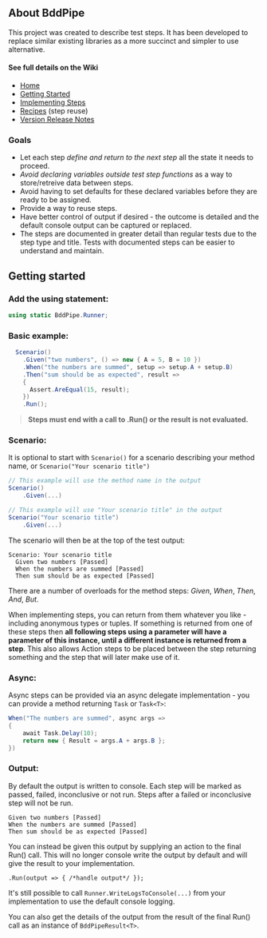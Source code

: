 ## About BddPipe ##

This project was created to describe test steps.  It has been developed to replace similar existing libraries as a more succinct and simpler to use alternative.

#### See full details on the Wiki ####
- [Home](https://github.com/CraigRice/BddPipe/wiki)
- [Getting Started](https://github.com/CraigRice/BddPipe/wiki/Getting-Started)
- [Implementing Steps](https://github.com/CraigRice/BddPipe/wiki/Implementing-Steps)
- [Recipes](https://github.com/CraigRice/BddPipe/wiki/Recipes) (step reuse)
- [Version Release Notes](https://github.com/CraigRice/BddPipe/wiki/Version-Release-Notes)

### Goals ###

- Let each step _define and return to the next step_ all the state it needs to proceed. 
- _Avoid declaring variables outside test step functions_ as a way to store/retreive data between steps.
- Avoid having to set defaults for these declared variables before they are ready to be assigned.
- Provide a way to reuse steps.
- Have better control of output if desired - the outcome is detailed and the default console output can be captured or replaced.
- The steps are documented in greater detail than regular tests due to the step type and title. Tests with documented steps can be easier to understand and maintain.


## Getting started ##
### Add the using statement: ###
```C#
using static BddPipe.Runner;
```

### Basic example: ###

```C#
  Scenario()
    .Given("two numbers", () => new { A = 5, B = 10 })
    .When("the numbers are summed", setup => setup.A + setup.B)
    .Then("sum should be as expected", result =>
    {
      Assert.AreEqual(15, result);
    })
    .Run();
```

> **Steps must end with a call to .Run() or the result is not evaluated.**

### Scenario: ###

It is optional to start with `Scenario()` for a scenario describing your method name, or `Scenario("Your scenario title")`
        
```C#
// This example will use the method name in the output
Scenario()
    .Given(...)

// This example will use "Your scenario title" in the output
Scenario("Your scenario title")
    .Given(...)
```

The scenario will then be at the top of the test output:

```
Scenario: Your scenario title  
  Given two numbers [Passed]  
  When the numbers are summed [Passed]  
  Then sum should be as expected [Passed]  
```

There are a number of overloads for the method steps: _Given_, _When_, _Then_, _And_, _But_.

When implementing steps, you can return from them whatever you like - including anonymous types or tuples.
If something is returned from one of these steps then **all following steps using a parameter will have a parameter of this instance, until a different instance is returned from a step**.  This also allows Action steps to be placed between the step returning something and the step that will later make use of it.

### Async: ###

Async steps can be provided via an async delegate implementation - you can provide a method returning `Task` or `Task<T>`:

```C#
When("The numbers are summed", async args =>
{
    await Task.Delay(10);
    return new { Result = args.A + args.B };
})
```

### Output: ###

By default the output is written to console.  Each step will be marked as passed, failed, inconclusive or not run.
Steps after a failed or inconclusive step will not be run.

```
Given two numbers [Passed]  
When the numbers are summed [Passed]  
Then sum should be as expected [Passed]  
```

You can instead be given this output by supplying an action to the final Run() call.
This will no longer console write the output by default and will give the result to your implementation.

`.Run(output => { /*handle output*/ });`

It's still possible to call `Runner.WriteLogsToConsole(...)` from your implementation to use the default console logging.

You can also get the details of the output from the result of the final Run() call as an instance of `BddPipeResult<T>`.
